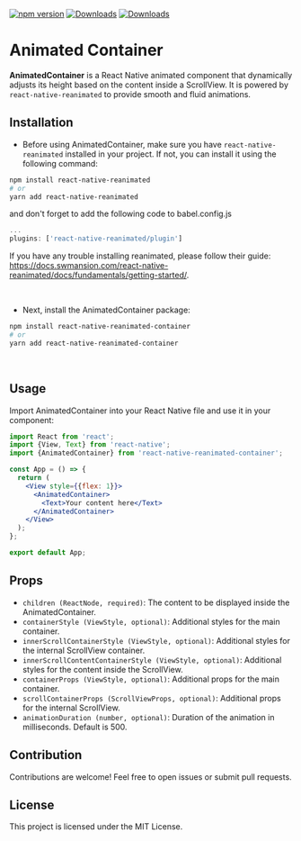 [![npm version](https://badge.fury.io/js/react-native-reanimated-container.svg)](https://www.npmjs.com/package/react-native-reanimated-container)
[![Downloads](https://img.shields.io/npm/dm/react-native-reanimated-container)](https://www.npmjs.com/package/react-native-reanimated-container)
[![Downloads](https://img.shields.io/npm/dt/react-native-reanimated-container)](https://www.npmjs.com/package/react-native-reanimated-container)

# Animated Container

**AnimatedContainer** is a React Native animated component that dynamically adjusts its height based on the content inside a ScrollView. It is powered by `react-native-reanimated` to provide smooth and fluid animations.

## Installation

- Before using AnimatedContainer, make sure you have `react-native-reanimated` installed in your project. If not, you can install it using the following command:

```bash
npm install react-native-reanimated
# or
yarn add react-native-reanimated
```

and don't forget to add the following code to babel.config.js

```jsx
...
plugins: ['react-native-reanimated/plugin']
```

If you have any trouble installing reanimated, please follow their guide: https://docs.swmansion.com/react-native-reanimated/docs/fundamentals/getting-started/.

<br />

- Next, install the AnimatedContainer package:

```bash
npm install react-native-reanimated-container
# or
yarn add react-native-reanimated-container
```

<br />


## Usage

Import AnimatedContainer into your React Native file and use it in your component:

```jsx
import React from 'react';
import {View, Text} from 'react-native';
import {AnimatedContainer} from 'react-native-reanimated-container';

const App = () => {
  return (
    <View style={{flex: 1}}>
      <AnimatedContainer>
        <Text>Your content here</Text>
      </AnimatedContainer>
    </View>
  );
};

export default App;
```

## Props

- `children (ReactNode, required)`: The content to be displayed inside the AnimatedContainer.
- `containerStyle (ViewStyle, optional)`: Additional styles for the main container.
- `innerScrollContainerStyle (ViewStyle, optional)`: Additional styles for the internal ScrollView container.
- `innerScrollContentContainerStyle (ViewStyle, optional)`: Additional styles for the content inside the ScrollView.
- `containerProps (ViewStyle, optional)`: Additional props for the main container.
- `scrollContainerProps (ScrollViewProps, optional)`: Additional props for the internal ScrollView.
- `animationDuration (number, optional)`: Duration of the animation in milliseconds. Default is 500.

## Contribution

Contributions are welcome! Feel free to open issues or submit pull requests.

## License

This project is licensed under the MIT License.
